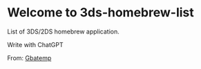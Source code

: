 # Welcome to 3ds-homebrew-list
List of 3DS/2DS homebrew application.

Write with ChatGPT

From: 
[Gbatemp](https://gbatemp.net/)
